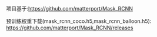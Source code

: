项目基于:https://github.com/matterport/Mask_RCNN

预训练权重下载(mask_rcnn_coco.h5,mask_rcnn_balloon.h5):
https://github.com/matterport/Mask_RCNN/releases
